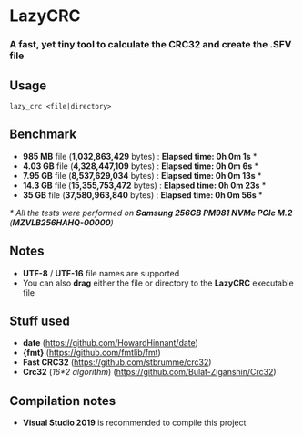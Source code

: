 # **LazyCRC**

### A fast, yet tiny tool to calculate the CRC32 and create the .SFV file

## Usage

```
lazy_crc <file|directory>
```

## Benchmark

- **985 MB** file (**1,032,863,429** bytes) : **Elapsed time: 0h 0m 1s** *
- **4.03 GB** file (**4,328,447,109** bytes) : **Elapsed time: 0h 0m 6s** *
- **7.95 GB** file (**8,537,629,034** bytes) : **Elapsed time: 0h 0m 13s** *
- **14.3 GB** file (**15,355,753,472** bytes) : **Elapsed time: 0h 0m 23s** *
- **35 GB** file (**37,580,963,840** bytes) : **Elapsed time: 0h 0m 56s** *

_* All the tests were performed on **Samsung 256GB PM981 NVMe PCIe M.2** (**MZVLB256HAHQ-00000**)_

## Notes
- **UTF-8** / **UTF-16** file names are supported
- You can also **drag** either the file or directory to the **LazyCRC** executable file

## Stuff used

- **date** (https://github.com/HowardHinnant/date)
- **{fmt}** (https://github.com/fmtlib/fmt)
- **Fast CRC32** (https://github.com/stbrumme/crc32)
- **Crc32** (_16*2 algorithm_) (https://github.com/Bulat-Ziganshin/Crc32)

## Compilation notes

- **Visual Studio 2019** is recommended to compile this project
